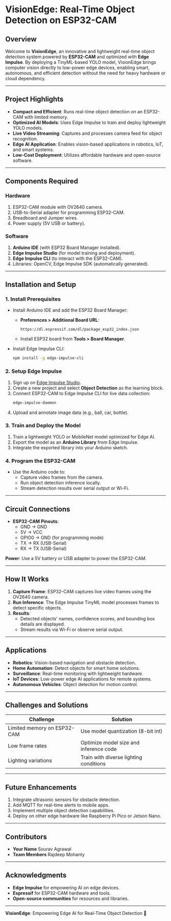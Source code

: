 # **VisionEdge: Real-Time Object Detection on ESP32-CAM**

## **Overview**
Welcome to **VisionEdge**, an innovative and lightweight real-time object detection system powered by **ESP32-CAM** and optimized with **Edge Impulse**. By deploying a TinyML-based YOLO model, VisionEdge brings computer vision directly to low-power edge devices, enabling smart, autonomous, and efficient detection without the need for heavy hardware or cloud dependency.

---

## **Project Highlights**
- **Compact and Efficient**: Runs real-time object detection on an ESP32-CAM with limited memory.
- **Optimized AI Models**: Uses Edge Impulse to train and deploy lightweight YOLO models.
- **Live Video Streaming**: Captures and processes camera feed for object recognition.
- **Edge AI Application**: Enables vision-based applications in robotics, IoT, and smart systems.
- **Low-Cost Deployment**: Utilizes affordable hardware and open-source software.

---

## **Components Required**
### **Hardware**
1. ESP32-CAM module with OV2640 camera.
2. USB-to-Serial adapter for programming ESP32-CAM.
3. Breadboard and Jumper wires.
4. Power supply (5V USB or battery).

### **Software**
1. **Arduino IDE** (with ESP32 Board Manager installed).
2. **Edge Impulse Studio** (for model training and deployment).
3. **Edge Impulse CLI** (to interact with the ESP32-CAM).
4. Libraries: OpenCV, Edge Impulse SDK (automatically generated).

---

## **Installation and Setup**
### **1. Install Prerequisites**
- Install Arduino IDE and add the ESP32 Board Manager:
   - **Preferences > Additional Board URL**:
     ```
     https://dl.espressif.com/dl/package_esp32_index.json
     ```
   - Install ESP32 board from **Tools > Board Manager**.

- Install Edge Impulse CLI:
   ```bash
   npm install -g edge-impulse-cli
   ```

### **2. Setup Edge Impulse**
1. Sign up on [Edge Impulse Studio](https://www.edgeimpulse.com/).
2. Create a new project and select **Object Detection** as the learning block.
3. Connect ESP32-CAM to Edge Impulse CLI for live data collection:
   ```bash
   edge-impulse-daemon
   ```
4. Upload and annotate image data (e.g., ball, car, bottle).

### **3. Train and Deploy the Model**
1. Train a lightweight YOLO or MobileNet model optimized for Edge AI.
2. Export the model as an **Arduino Library** from Edge Impulse.
3. Integrate the exported library into your Arduino sketch.

### **4. Program the ESP32-CAM**
- Use the Arduino code to:
   - Capture video frames from the camera.
   - Run object detection inference locally.
   - Stream detection results over serial output or Wi-Fi.

---

## **Circuit Connections**
- **ESP32-CAM Pinouts**:
   - GND → GND
   - 5V → VCC
   - GPIO0 → GND (for programming mode)
   - TX → RX (USB-Serial)
   - RX → TX (USB-Serial)

**Power**: Use a 5V battery or USB adapter to power the ESP32-CAM.

---

## **How It Works**
1. **Capture Frame**: ESP32-CAM captures live video frames using the OV2640 camera.
2. **Run Inference**: The Edge Impulse TinyML model processes frames to detect specific objects.
3. **Results**:
   - Detected objects' names, confidence scores, and bounding box details are displayed.
   - Stream results via Wi-Fi or observe serial output.

---

## **Applications**
- **Robotics**: Vision-based navigation and obstacle detection.
- **Home Automation**: Detect objects for smart home solutions.
- **Surveillance**: Real-time monitoring with lightweight hardware.
- **IoT Devices**: Low-power edge AI applications for remote systems.
- **Autonomous Vehicles**: Object detection for motion control.

---

## **Challenges and Solutions**
| **Challenge**                  | **Solution**                            |
|--------------------------------|-----------------------------------------|
| Limited memory on ESP32-CAM    | Use model quantization (8-bit int)      |
| Low frame rates                | Optimize model size and inference code  |
| Lighting variations            | Train with diverse lighting conditions  |

---

## **Future Enhancements**
1. Integrate ultrasonic sensors for obstacle detection.
2. Add MQTT for real-time alerts to mobile apps.
3. Implement multiple object detection capabilities.
4. Deploy on other edge hardware like Raspberry Pi Pico or Jetson Nano.

---

## **Contributors**
- **Your Name** Sourav Agrawal
- **Team Members** Rajdeep Mohanty

---

## **Acknowledgments**
- **Edge Impulse** for empowering AI on edge devices.
- **Espressif** for ESP32-CAM hardware and tools.
- **Open-source communities** for resources and libraries.

---

**VisionEdge**: Empowering Edge AI for Real-Time Object Detection 🚀

